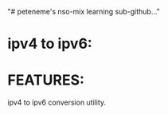 ﻿"# peteneme's nso-mix learning sub-github..."


ipv4 to ipv6:
=============

FEATURES:
=========

ipv4 to ipv6 conversion utility.





